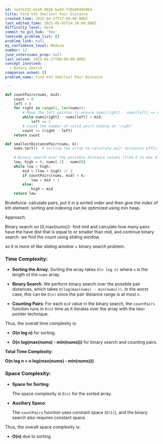 ```yaml
---
id: 1e27e332-de10-8026-ba8d-f28e8049596d
title: Find kth Smallest Pair Distance
created_time: 2025-04-27T17:04:00.000Z
last_edited_time: 2025-05-01T14:30:00.000Z
difficulty_level: Hard
commit_to_git_hub: 'Yes'
leetcode_problem_list: []
problem_link: null
my_confidence_level: Meduim
number: 12
june_interviews_prep: null
last_solved: 2025-04-27T00:00:00.000Z
concept_involved:
  - Binary Search
companies_asked: []
problem_name: Find kth Smallest Pair Distance

---
```


```python
def countPairs(nums, mid):
    count = 0
    left = 0
    for right in range(1, len(nums)):
        # Move the left pointer to ensure nums[right] - nums[left] <= mid
        while nums[right] - nums[left] > mid:
            left += 1
        # Count the number of valid pairs ending at 'right'
        count += (right - left)
    return count

def smallestDistancePair(nums, k):
    nums.sort()  # Sorting the array to calculate pair distances efficiently
    
    # Binary search over the possible distance values (from 0 to max distance)
    low, high = 0, nums[-1] - nums[0]
    while low < high:
        mid = (low + high) // 2
        if countPairs(nums, mid) < k:
            low = mid + 1
        else:
            high = mid
    return low

```

Bruteforce: calculate pairs, put it in a sorted order and then give the index of kth element. sorting and indexing can be optimized using min heap.

Approach:

Binary search on \[0,max(nums)]- find mid and calculate how many pairs have the have dist that is equal to or smaller than mid, and continue binary search.
we find the count using sliding window.

so it is more of like sliding window + binary search problem.

### **Time Complexity:**

*   **Sorting the Array**: Sorting the array takes `O(n log n)` where `n` is the length of the `nums` array.

*   **Binary Search**: We perform binary search over the possible pair distances, which takes `O(log(max(nums) - min(nums)))`. In the worst case, this can be `O(n)` since the pair distance range is at most `n`.

*   **Counting Pairs**: For each `mid` value in the binary search, the `countPairs` function runs in `O(n)` time as it iterates over the array with the two-pointer technique.

Thus, the overall time complexity is:

*   **O(n log n)** for sorting.

*   **O(n log(max(nums) - min(nums)))** for binary search and counting pairs.

**Total Time Complexity**:

**O(n log n + n log(max(nums) - min(nums)))**.

### **Space Complexity:**

*   **Space for Sorting**:

    The space complexity is `O(n)` for the sorted array.

*   **Auxiliary Space**:

    The `countPairs` function uses constant space (`O(1)`), and the binary search also requires constant space.

Thus, the overall space complexity is:

*   **O(n)** due to sorting.

